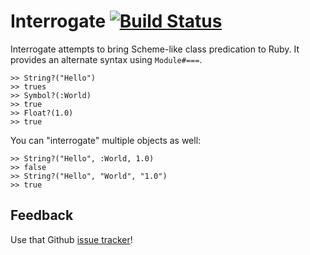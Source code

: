 # Interrogate [![Build Status](https://secure.travis-ci.org/mhgbrown/interrogate.png)](http://travis-ci.org/mhgbrown/interrogate)
Interrogate attempts to bring Scheme-like class predication to Ruby.  It provides an alternate syntax using `Module#===`.

	>> String?("Hello")
	>> trues
	>> Symbol?(:World)
	>> true
	>> Float?(1.0)
	>> true

You can "interrogate" multiple objects as well:

	>> String?("Hello", :World, 1.0)
	>> false
	>> String?("Hello", "World", "1.0")
	>> true

## Feedback
Use that Github [issue tracker](https://github.com/mhgbrown/interrogate/issues)!